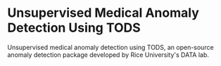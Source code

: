 # Unsupervised Medical Anomaly Detection Using TODS

Unsupervised medical anomaly detection using TODS, an open-source anomaly detection package developed by Rice University's DATA lab.



